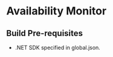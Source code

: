 
Availability Monitor
====================


Build Pre-requisites
--------------------

* .NET SDK specified in global.json.

